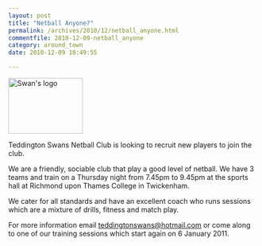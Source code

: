 ```yaml
---
layout: post
title: "Netball Anyone?"
permalink: /archives/2010/12/netball_anyone.html
commentfile: 2010-12-09-netball_anyone
category: around_town
date: 2010-12-09 18:49:55

---
```


<a href="/assets/images/2010/swanslogo.jpg.w300h225.jpg"><img src="/assets/images/2010/swanslogo.jpg.w300h225-thumb.jpg" width="150" height="112" alt="Swan's logo" class="photo right" /></a>

Teddington Swans Netball Club is looking to recruit new players to join the club.

We are a friendly, sociable club that play a good level of netball. We have 3 teams and train on a Thursday night from 7.45pm to 9.45pm at the sports hall at Richmond upon Thames College in Twickenham.

We cater for all standards and have an excellent coach who runs sessions which are a mixture of drills, fitness and match play.

For more information email <teddingtonswans@hotmail.com> or come along to one of our training sessions which start again on 6 January 2011.
